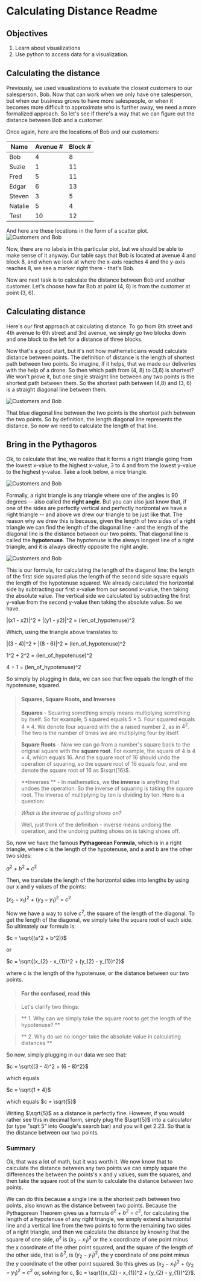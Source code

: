 # Calculating Distance Readme

## Objectives

1. Learn about visualizations
2. Use python to access data for a visualization.

## Calculating the distance

Previously, we used visualizations to evaluate the closest customers to our salesperson, Bob.  Now that can work when we only have one salesperson, but when our business grows to have more salespeople, or when it becomes more difficult to approximate who is further away, we need a more formalized approach.  So let's see if there's a way that we can figure out the distance between Bob and a customer.

Once again, here are the locations of Bob and our customers:

| Name | Avenue #| Block # | 
|------|------| ------     |
| Bob    | 4  |     8     | 
| Suzie  | 1  |     11     | 
| Fred   | 5  |     11     | 
| Edgar  | 6  |     13     | 
| Steven | 3  |     5     | 
| Natalie| 5  |     4     | 
| Test   | 10 |   12      |

And here are these locations in the form of a scatter plot.
![Customers and Bob](//github.com/learn-co-curriculum/calculating-distance-readme-sample/raw/master/customers-plot.png "Customers and Bob")

Now, there are no labels in this particular plot, but we should be able to make sense of it anyway.  Our table says that Bob is located at avenue 4 and block 8, and when we look at where the x-axis reaches 4 and the y-axis reaches 8, we see a marker right there - that's Bob.

Now are next task is to calculate the distance between Bob and another customer.  Let's choose how far Bob at point (4, 8) is from the customer at point (3, 6).

## Calculating distance

Here's our first approach at calculating distance.  To go from 8th street and 4th avenue to 6th street and 3rd avenue, we simply go two blocks down and one block to the left for a distance of three blocks.  

Now that's a good start, but it's not how mathematicians would calculate distance between points.  The definition of distance is the length of shortest path between two points.  So imagine, if it helps, that we made our deliveries with the help of a drone.  So then which path from (4, 8) to (3,6) is shortest? We won't prove it, but one single straight line between any two points is the shortest path between them.  So the shortest path between (4,8) and (3, 6) is a straight diagonal line between them.  

![Customers and Bob](//github.com/learn-co-curriculum/calculating-distance-readme-sample/raw/master/customers-line.png "Customers and Bob")

That blue diagonal line between the two points is the shortest path between the two points.  So by definition, the length diagonal line represents the distance.  So now we need to calculate the length of that line.

## Bring in the Pythagoros

Ok, to calculate that line, we realize that it forms a right triangle going from the lowest x-value to the highest x-value, 3 to 4 and from the lowest y-value to the highest y-value.  Take a look below, a nice triangle.

![Customers and Bob](//github.com/learn-co-curriculum/calculating-distance-readme-sample/raw/master/triangle-customers.png "Customers and Bob")

Formally, a right triangle is any triangle where one of the angles is 90 degrees -- also called the **right angle**.  But you can also just know that, if one of the sides are perfectly vertical and perfectly horizontal we have a right triangle -- and above we drew our triangle to be just like that.  The reason why we drew this is because, given the length of two sides of a right triangle we can find the length of the diagonal line - and the length of the diagonal line is the distance between our two points.  That diagonal line is called the **hypotenuse**.  The hypotenuse is the always longest line of a right triangle, and it is always directly opposite the right angle.  

![Customers and Bob](//github.com/learn-co-curriculum/calculating-distance-readme-sample/raw/master/triangle-definitions.png "Customers and Bob") 

This is our formula, for calculating the length of the diaganol line: the length of the first side squared plus the length of the second side square equals the length of the hypotenuse squared. We already calculated the horizontal side by subtracting our first x-value from our second x-value, then taking the absolute value.  The vertical side we calculated by subtracting the first y-value from the second y-value then taking the absolute value.  So we have.

|(x1 - x2)|^2 + |(y1 - y2)|^2 = (len_of_hypotenuse)^2 

Which, using the triangle above translates to:

|(3 - 4)|^2 + |(8 - 6)|^2 = (len_of_hypotenuse)^2

1^2 + 2^2 = (len_of_hypotenuse)^2

4 + 1 = (len_of_hypotenuse)^2

So simply by plugging in data, we can see that five equals the length of the hypotenuse, squared. 
> #### Squares, Square Roots, and Inverses
> **Squares** - Squaring something simply means multiplying something by itself.  So for example, 5 squared equals 5 $\times$ 5.  Four squared equals 4 $\times$ 4.  We denote four squared with the a raised number 2, as in $4^2$.  The two is the number of times we are multiplying four by itself.  


> **Square Roots** - Now we can go from a number's square back to the original square with the **square root**.  For example, the square of 4 is 4 $\times$ 4, which equals 16.  And the square root of 16 should undo the operation of squaring, so the square root of 16 equals four, and we denote the square root of 16 as $\sqrt{16}$.


> **Inverses ** - In mathematics, we **the inverse** is anything that undoes the operation.  So the inverse of squaring is taking the square root.  The inverse of multiplying by ten is dividing by ten.  Here is a question: 

> *What is the inverse of putting shoes on?*

> Well, just think of the definition - inverse means undoing the operation, and the undoing putting shoes on is taking shoes off.

So, now we have the famous **Pythagorean Formula**, which is in a right triangle, where c is the length of the hypotenuse, and a and b are the other two sides: 

 $a^2$ + $b^2$ = $c^2$
 
Then, we translate the length of the horizontal sides into lengths by using our x and y values of the points: 

$(x_{2} - x_{1})^2$ + $(y_{2} - y_{1})^2$ = $c^2$

Now we have a way to solve $c^2$, the square of the length of the diagonal.  To get the length of the diagonal, we simply take the square root of each side.  So ultimately our formula is: 

$c = \sqrt{(a^2 + b^2)}$ 

or 

$c = \sqrt{(x_{2} - x_{1})^2 + (y_{2} - y_{1})^2}$

where c is the length of the hypotenuse, or the distance between our two points.

> #### For the confused, read this

> Let's clarify two things: 

> ** 1. Why can we simply take the square root to get the length of the hypotenuse? **

> ** 2. Why do we no longer take the absolute value in calculating distances **

So now, simply plugging in our data we see that:

$c = \sqrt{(3 - 4)^2 + (6 - 8)^2}$

which equals

$c = \sqrt{1 + 4}$

which equals 
$c = \sqrt{5}$

Writing $\sqrt{5}$ as a distance is perfectly fine.  However, if you would rather see this in decimal form, simply plug the $\sqrt{5}$ into a calculator (or type "sqrt 5" into Google's search bar) and you will get 2.23.  So that is the distance between our two points.

### Summary

Ok, that was a lot of math, but it was worth it.  We now know that to calculate the distance between any two points we can simply square the differences the between the points's x and y values, sum the squares, and then take the square root of the sum to calculate the distance between two points.

We can do this because a single line is the shortest path between two points, also known as the distance between two points.  Because the Pythagorean Theorem gives us a formula $a^2$ + $b^2$ = $c^2$,  for calculating the length of a hypotenuse of any right triangle, we simply extend a horizontal line and a vertical line from the two points to form the remaining two sides of a right triangle, and then we calculate the distance by knowing that the square of one side, $a^2$ is $(x_{2} - x_{1})^2$ or the x coordinate of one point minus the x coordinate of the other point squared, and the square of the length of the other side, that is $b^2$, is $(y_{2} - y_{1})^2$, the y coordinate of one point minus the y coordinate of the other point squared.  So this gives us $(x_{2} - x_{1})^2$ + $(y_{2} - y_{1})^2$ = $c^2$ or, solving for c, $c = \sqrt{(x_{2} - x_{1})^2 + (y_{2} - y_{1})^2}$.
